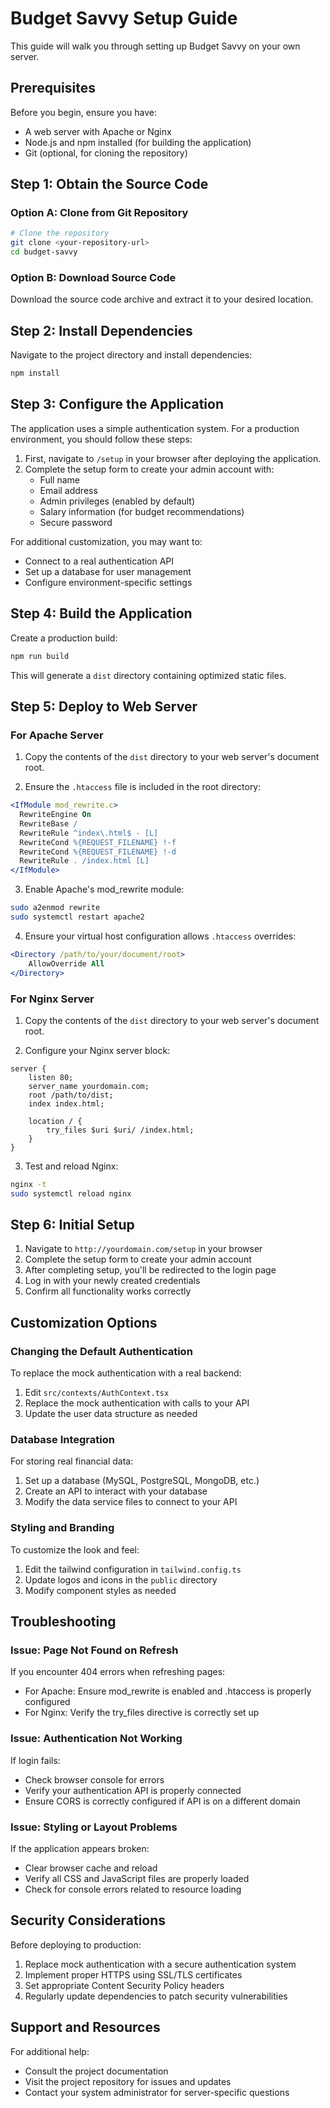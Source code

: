 
# Budget Savvy Setup Guide

This guide will walk you through setting up Budget Savvy on your own server.

## Prerequisites

Before you begin, ensure you have:

- A web server with Apache or Nginx
- Node.js and npm installed (for building the application)
- Git (optional, for cloning the repository)

## Step 1: Obtain the Source Code

### Option A: Clone from Git Repository

```bash
# Clone the repository
git clone <your-repository-url>
cd budget-savvy
```

### Option B: Download Source Code

Download the source code archive and extract it to your desired location.

## Step 2: Install Dependencies

Navigate to the project directory and install dependencies:

```bash
npm install
```

## Step 3: Configure the Application

The application uses a simple authentication system. For a production environment, you should follow these steps:

1. First, navigate to `/setup` in your browser after deploying the application.
2. Complete the setup form to create your admin account with:
   - Full name
   - Email address
   - Admin privileges (enabled by default)
   - Salary information (for budget recommendations)
   - Secure password

For additional customization, you may want to:
- Connect to a real authentication API
- Set up a database for user management
- Configure environment-specific settings

## Step 4: Build the Application

Create a production build:

```bash
npm run build
```

This will generate a `dist` directory containing optimized static files.

## Step 5: Deploy to Web Server

### For Apache Server

1. Copy the contents of the `dist` directory to your web server's document root.

2. Ensure the `.htaccess` file is included in the root directory:

```apache
<IfModule mod_rewrite.c>
  RewriteEngine On
  RewriteBase /
  RewriteRule ^index\.html$ - [L]
  RewriteCond %{REQUEST_FILENAME} !-f
  RewriteCond %{REQUEST_FILENAME} !-d
  RewriteRule . /index.html [L]
</IfModule>
```

3. Enable Apache's mod_rewrite module:

```bash
sudo a2enmod rewrite
sudo systemctl restart apache2
```

4. Ensure your virtual host configuration allows `.htaccess` overrides:

```apache
<Directory /path/to/your/document/root>
    AllowOverride All
</Directory>
```

### For Nginx Server

1. Copy the contents of the `dist` directory to your web server's document root.

2. Configure your Nginx server block:

```nginx
server {
    listen 80;
    server_name yourdomain.com;
    root /path/to/dist;
    index index.html;

    location / {
        try_files $uri $uri/ /index.html;
    }
}
```

3. Test and reload Nginx:

```bash
nginx -t
sudo systemctl reload nginx
```

## Step 6: Initial Setup

1. Navigate to `http://yourdomain.com/setup` in your browser
2. Complete the setup form to create your admin account
3. After completing setup, you'll be redirected to the login page
4. Log in with your newly created credentials
5. Confirm all functionality works correctly

## Customization Options

### Changing the Default Authentication

To replace the mock authentication with a real backend:

1. Edit `src/contexts/AuthContext.tsx`
2. Replace the mock authentication with calls to your API
3. Update the user data structure as needed

### Database Integration

For storing real financial data:

1. Set up a database (MySQL, PostgreSQL, MongoDB, etc.)
2. Create an API to interact with your database
3. Modify the data service files to connect to your API

### Styling and Branding

To customize the look and feel:

1. Edit the tailwind configuration in `tailwind.config.ts`
2. Update logos and icons in the `public` directory
3. Modify component styles as needed

## Troubleshooting

### Issue: Page Not Found on Refresh

If you encounter 404 errors when refreshing pages:

- For Apache: Ensure mod_rewrite is enabled and .htaccess is properly configured
- For Nginx: Verify the try_files directive is correctly set up

### Issue: Authentication Not Working

If login fails:

- Check browser console for errors
- Verify your authentication API is properly connected
- Ensure CORS is correctly configured if API is on a different domain

### Issue: Styling or Layout Problems

If the application appears broken:

- Clear browser cache and reload
- Verify all CSS and JavaScript files are properly loaded
- Check for console errors related to resource loading

## Security Considerations

Before deploying to production:

1. Replace mock authentication with a secure authentication system
2. Implement proper HTTPS using SSL/TLS certificates
3. Set appropriate Content Security Policy headers
4. Regularly update dependencies to patch security vulnerabilities

## Support and Resources

For additional help:
- Consult the project documentation
- Visit the project repository for issues and updates
- Contact your system administrator for server-specific questions
